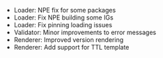 * Loader: NPE fix for some packages
* Loader: Fix NPE building some IGs
* Loader: Fix pinning loading issues
* Validator: Minor improvements to error messages
* Renderer: Improved version rendering
* Renderer: Add support for TTL template
